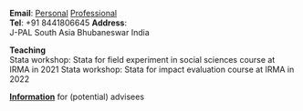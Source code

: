 __Email__: [Personal](singh.harpreetsingh511@gmail.com) [Professional](hasingh@povertyactionlab.org)  
__Tel__: +91 8441806645 
__Address__:  
J-PAL South Asia
Bhubaneswar
India

__Teaching__   
Stata workshop: Stata for field experiment in social sciences course at IRMA in 2021
Stata workshop: Stata for impact evaluation course at IRMA in 2022   

__[Information](/info_for_potential)__ for (potential) advisees

